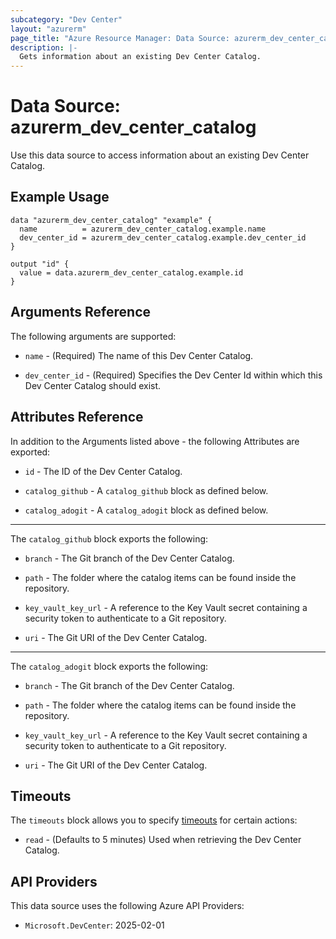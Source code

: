 ```yaml
---
subcategory: "Dev Center"
layout: "azurerm"
page_title: "Azure Resource Manager: Data Source: azurerm_dev_center_catalog"
description: |-
  Gets information about an existing Dev Center Catalog.
---
```


# Data Source: azurerm_dev_center_catalog

Use this data source to access information about an existing Dev Center Catalog.

## Example Usage

```hcl
data "azurerm_dev_center_catalog" "example" {
  name          = azurerm_dev_center_catalog.example.name
  dev_center_id = azurerm_dev_center_catalog.example.dev_center_id
}

output "id" {
  value = data.azurerm_dev_center_catalog.example.id
}
```

## Arguments Reference

The following arguments are supported:

* `name` - (Required) The name of this Dev Center Catalog.

* `dev_center_id` - (Required) Specifies the Dev Center Id within which this Dev Center Catalog should exist.

## Attributes Reference

In addition to the Arguments listed above - the following Attributes are exported:

* `id` - The ID of the Dev Center Catalog.

* `catalog_github` - A `catalog_github` block as defined below.

* `catalog_adogit` - A `catalog_adogit` block as defined below.

---

The `catalog_github` block exports the following:

* `branch` - The Git branch of the Dev Center Catalog.

* `path` - The folder where the catalog items can be found inside the repository.

* `key_vault_key_url` - A reference to the Key Vault secret containing a security token to authenticate to a Git repository.

* `uri` - The Git URI of the Dev Center Catalog.

---

The `catalog_adogit` block exports the following:

* `branch` - The Git branch of the Dev Center Catalog.

* `path` - The folder where the catalog items can be found inside the repository.

* `key_vault_key_url` - A reference to the Key Vault secret containing a security token to authenticate to a Git repository.

* `uri` - The Git URI of the Dev Center Catalog.

## Timeouts

The `timeouts` block allows you to specify [timeouts](https://www.terraform.io/language/resources/syntax#operation-timeouts) for certain actions:

* `read` - (Defaults to 5 minutes) Used when retrieving the Dev Center Catalog.

## API Providers
<!-- This section is generated, changes will be overwritten -->
This data source uses the following Azure API Providers:

* `Microsoft.DevCenter`: 2025-02-01
